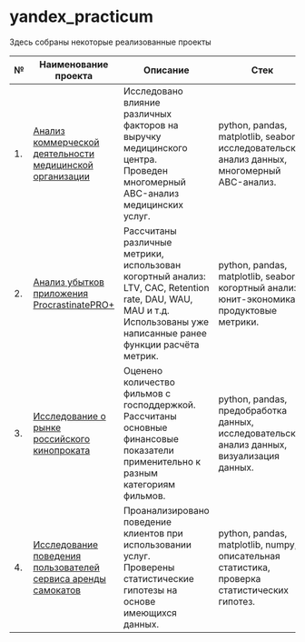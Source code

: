 # yandex_practicum  
Здесь собраны некоторые реализованные проекты

| №    | Наименование проекта                | Описание                                                     | Стек                                                         |
| ---- | ------------------------------------------------------------ | ------------------------------------------------------------ | ------------------------------------------------------------ |
| 1.   | [Анализ коммерческой деятельности медицинской организации](https://github.com/runinred/yandex_practicum/blob/main/Medical%20center%20analysis/Medical%20center%20analysis.ipynb) | Исследовано влияние различных факторов на выручку медицинского центра.<br/> Проведен многомерный ABC-анализ медицинских услуг. | python, pandas, matplotlib, seaborn,  исследовательский анализ данных, многомерный ABC-анализ.       |
| 2.   | [Анализ убытков приложения ProcrastinatePRO+](https://github.com/runinred/yandex_practicum/blob/main/Mobile%20app%20analysis/Mobile%20app%20analysis.ipynb) | Рассчитаны различные метрики, использован  когортный анализ: LTV, CAC, Retention rate, DAU, WAU, MAU и т.д. <br/> Использованы уже написанные ранее функции расчёта метрик. | python, pandas, matplotlib, seaborn, когортный анализ, <br/> юнит-экономика, продуктовые метрики.       |
| 3.   | [Исследование о рынке российского кинопроката](https://github.com/runinred/yandex_practicum/blob/main/Film%20distribution%20analysis/Film%20distribution%20analysis.ipynb) | Оценено количество фильмов с господдержкой. Рассчитаны основные финансовые показатели применительно к разным категориям фильмов.  | python, pandas, предобработка данных, исследовательский анализ данных, визуализация данных.|
| 4.   | [Исследование поведения пользователей сервиса аренды самокатов](https://github.com/runinred/yandex_practicum/blob/main/Rental%20business%20analysis/Rental%20business%20analysis.ipynb) | Проанализировано поведение клиентов при использовании услуг. <br/> Проверены статистические гипотезы на основе имеющихся данных.  | python, pandas, matplotlib, numpy, описательная статистика, проверка статистических гипотез.|
